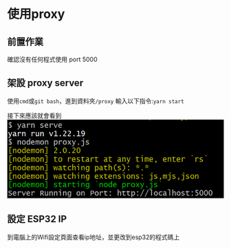 # 使用proxy

## 前置作業
確認沒有任何程式使用 port 5000


## 架設 proxy server
使用`cmd`或`git bash`，進到資料夾`/proxy`
輸入以下指令:`yarn start`

接下來應該就會看到
![alt text](./proxy_setup.png)

## 設定 ESP32 IP
到電腦上的Wifi設定頁面查看ip地址，並更改到esp32的程式碼上
 
